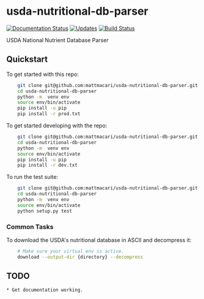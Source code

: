 # usda-nutritional-db-parser

[![Documentation Status](https://readthedocs.org/projects/usda-nutritional-db-parser/badge/?version=latest)](https://usda-nutritional-db-parser.readthedocs.io/en/latest/?badge=latest) [![Updates](https://pyup.io/repos/github/mattmacari/usda-nutritional-db-parser/shield.svg)](https://pyup.io/repos/github/mattmacari/usda-nutritional-db-parser/) [![Build Status](https://travis-ci.org/mattmacari/usda-nutritional-db-parser.svg?branch=master)](https://travis-ci.org/mattmacari/usda-nutritional-db-parser)

USDA National Nutrient Database Parser


## Quickstart

To get started with this repo:

```sh
    git clone git@github.com:mattmacari/usda-nutritional-db-parser.git
    cd usda-nutritional-db-parser
    python -m  venv env
    source env/bin/activate
    pip install -u pip
    pip install -r prod.txt
```

To get started developing with the repo:

```sh
    git clone git@github.com:mattmacari/usda-nutritional-db-parser.git
    cd usda-nutritional-db-parser
    python -m  venv env
    source env/bin/activate
    pip install -u pip
    pip install -r dev.txt
```

To run the test suite:

```sh
    git clone git@github.com:mattmacari/usda-nutritional-db-parser.git
    cd usda-nutritional-db-parser
    python -m  venv env
    source env/bin/activate
    python setup.py test
```

### Common Tasks

To download the USDA's nutritional database in ASCII and decompress it:

```sh
    # Make sure your virtual env is active.
    download --output-dir {directory} --decompress
```

## TODO

    * Get documentation working.